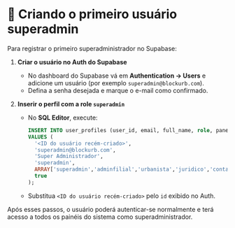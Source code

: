 # 👑 Criando o primeiro usuário superadmin

Para registrar o primeiro superadministrador no Supabase:

1. **Criar o usuário no Auth do Supabase**
   - No dashboard do Supabase vá em **Authentication → Users** e adicione um usuário (por exemplo `superadmin@blockurb.com`).
   - Defina a senha desejada e marque o e-mail como confirmado.

2. **Inserir o perfil com a role `superadmin`**
   - No **SQL Editor**, execute:
     ```sql
     INSERT INTO user_profiles (user_id, email, full_name, role, panels, is_active)
     VALUES (
       '<ID do usuário recém-criado>',
       'superadmin@blockurb.com',
       'Super Administrador',
       'superadmin',
       ARRAY['superadmin','adminfilial','urbanista','juridico','contabilidade','marketing','comercial','imobiliaria','corretor','obras','investidor','terrenista'],
       true
     );
     ```
   - Substitua `<ID do usuário recém-criado>` pelo `id` exibido no Auth.

Após esses passos, o usuário poderá autenticar-se normalmente e terá acesso a todos os painéis do sistema como superadministrador.
